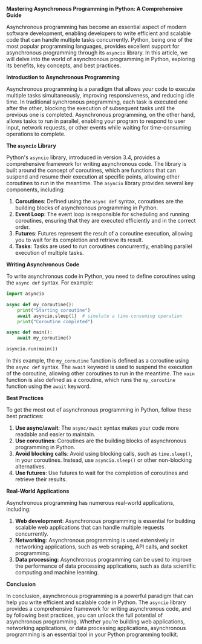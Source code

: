 **Mastering Asynchronous Programming in Python: A Comprehensive Guide**

Asynchronous programming has become an essential aspect of modern software development, enabling developers to write efficient and scalable code that can handle multiple tasks concurrently. Python, being one of the most popular programming languages, provides excellent support for asynchronous programming through its `asyncio` library. In this article, we will delve into the world of asynchronous programming in Python, exploring its benefits, key concepts, and best practices.

**Introduction to Asynchronous Programming**

Asynchronous programming is a paradigm that allows your code to execute multiple tasks simultaneously, improving responsiveness, and reducing idle time. In traditional synchronous programming, each task is executed one after the other, blocking the execution of subsequent tasks until the previous one is completed. Asynchronous programming, on the other hand, allows tasks to run in parallel, enabling your program to respond to user input, network requests, or other events while waiting for time-consuming operations to complete.

**The `asyncio` Library**

Python's `asyncio` library, introduced in version 3.4, provides a comprehensive framework for writing asynchronous code. The library is built around the concept of coroutines, which are functions that can suspend and resume their execution at specific points, allowing other coroutines to run in the meantime. The `asyncio` library provides several key components, including:

1. **Coroutines**: Defined using the `async def` syntax, coroutines are the building blocks of asynchronous programming in Python.
2. **Event Loop**: The event loop is responsible for scheduling and running coroutines, ensuring that they are executed efficiently and in the correct order.
3. **Futures**: Futures represent the result of a coroutine execution, allowing you to wait for its completion and retrieve its result.
4. **Tasks**: Tasks are used to run coroutines concurrently, enabling parallel execution of multiple tasks.

**Writing Asynchronous Code**

To write asynchronous code in Python, you need to define coroutines using the `async def` syntax. For example:
```python
import asyncio

async def my_coroutine():
    print("Starting coroutine")
    await asyncio.sleep(1)  # simulate a time-consuming operation
    print("Coroutine completed")

async def main():
    await my_coroutine()

asyncio.run(main())
```
In this example, the `my_coroutine` function is defined as a coroutine using the `async def` syntax. The `await` keyword is used to suspend the execution of the coroutine, allowing other coroutines to run in the meantime. The `main` function is also defined as a coroutine, which runs the `my_coroutine` function using the `await` keyword.

**Best Practices**

To get the most out of asynchronous programming in Python, follow these best practices:

1. **Use async/await**: The `async/await` syntax makes your code more readable and easier to maintain.
2. **Use coroutines**: Coroutines are the building blocks of asynchronous programming in Python.
3. **Avoid blocking calls**: Avoid using blocking calls, such as `time.sleep()`, in your coroutines. Instead, use `asyncio.sleep()` or other non-blocking alternatives.
4. **Use futures**: Use futures to wait for the completion of coroutines and retrieve their results.

**Real-World Applications**

Asynchronous programming has numerous real-world applications, including:

1. **Web development**: Asynchronous programming is essential for building scalable web applications that can handle multiple requests concurrently.
2. **Networking**: Asynchronous programming is used extensively in networking applications, such as web scraping, API calls, and socket programming.
3. **Data processing**: Asynchronous programming can be used to improve the performance of data processing applications, such as data scientific computing and machine learning.

**Conclusion**

In conclusion, asynchronous programming is a powerful paradigm that can help you write efficient and scalable code in Python. The `asyncio` library provides a comprehensive framework for writing asynchronous code, and by following best practices, you can unlock the full potential of asynchronous programming. Whether you're building web applications, networking applications, or data processing applications, asynchronous programming is an essential tool in your Python programming toolkit.